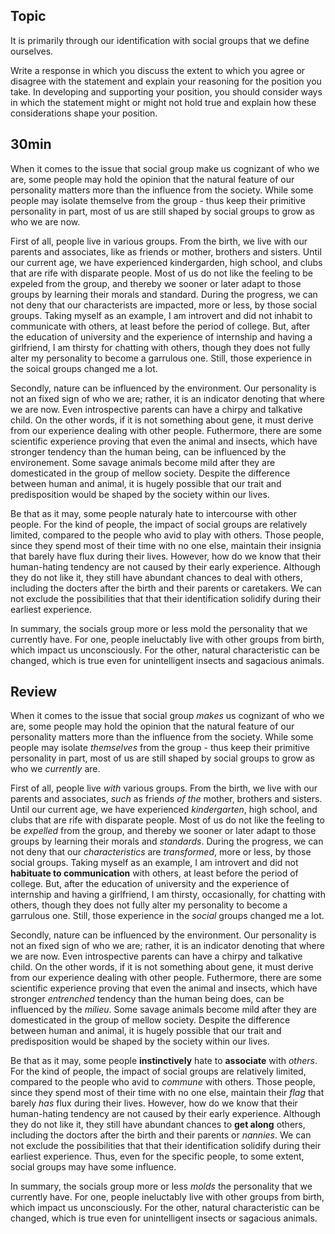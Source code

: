 ## Topic
It is primarily through our identification with social groups that we define ourselves.

Write a response in which you discuss the extent to which you agree or disagree with the statement and explain your reasoning for the position you take. In developing and supporting your position, you should consider ways in which the statement might or might not hold true and explain how these considerations shape your position.

## 30min

When it comes to the issue that social group make us cognizant of who we are, some people may hold the opinion that the natural feature of our personality matters more than the influence from the society. While some people may isolate themselve from the group - thus keep their primitive personality in part, most of us are still shaped by social groups to grow as who we are now.

First of all, people live in various groups. From the birth, we live with our parents and associates, like as friends or mother, brothers and sisters. Until our current age, we have experienced kindergarden, high school, and clubs that are rife with disparate people. Most of us do not like the feeling to be expeled from the group, and thereby we sooner or later adapt to those groups by learning their morals and standard. During the progress, we can not deny that our characterists are impacted, more or less, by those social groups. Taking myself as an example, I am introvert and did not inhabit to communicate with others, at least before the period of college. But, after the education of university and the experience of internship and having a girlfriend, I am thirsty for chatting with others, though they does not fully alter my personality to become a garrulous one. Still, those experience in the soical groups changed me a lot.

Secondly, nature can be influenced by the environment. Our personality is not an fixed sign of who we are; rather, it is an indicator denoting that where we are now. Even introspective parents can have a chirpy and talkative child. On the other words, if it is not something about gene, it must derive from our experience dealing with other people. Futhermore, there are some scientific experience proving that even the animal and insects, which have stronger tendency than the human being, can be influenced by the environement. Some savage animals become mild after they are domesticated in the group of mellow society. Despite the difference between human and animal, it is hugely possible that our trait and predisposition would be shaped by the society within our lives.

Be that as it may, some people naturaly hate to intercourse with other people. For the kind of people, the impact of social groups are relatively limited, compared to the people who avid to play with others. Those people, since they spend most of their time with no one else, maintain their insignia that barely have flux during their lives. However, how do we know that their human-hating tendency are not caused by their early experience. Although they do not like it, they still have abundant chances to deal with others, including the docters after the birth and their parents or caretakers. We can not exclude the possibilities that that their identification solidify during their earliest experience.

In summary, the socials group more or less mold the personality that we currently have. For one, people ineluctably live with other groups from birth, which impact us unconsciously. For the other, natural characteristic can be changed, which is true even for unintelligent insects and sagacious animals.

## Review

When it comes to the issue that social group *makes* us cognizant of who we are, some people may hold the opinion that the natural feature of our personality matters more than the influence from the society. While some people may isolate *themselves* from the group - thus keep their primitive personality in part, most of us are still shaped by social groups to grow as who we *currently* are.

First of all, people live *with* various groups. From the birth, we live with our parents and associates, *such* as friends *of* *the* mother, brothers and sisters. Until our current age, we have experienced *kindergarten*, high school, and clubs that are rife with disparate people. Most of us do not like the feeling to be *expelled* from the group, and thereby we sooner or later adapt to those groups by learning their morals and *standards*. During the progress, we can not deny that our *characteristics* are *transformed*, more or less, by those social groups. Taking myself as an example, I am introvert and did not **habituate to communication** with others, at least before the period of college. But, after the education of university and the experience of internship and having a girlfriend, I am thirsty, occasionally, for chatting with others, though they does not fully alter my personality to become a garrulous one. Still, those experience in the *social* groups changed me a lot.

Secondly, nature can be influenced by the environment. Our personality is not an fixed sign of who we are; rather, it is an indicator denoting that where we are now. Even introspective parents can have a chirpy and talkative child. On the other words, if it is not something about gene, it must derive from our experience dealing with other people. Futhermore, there are some scientific experience proving that even the animal and insects, which have stronger *entrenched* tendency than the human being does, can be influenced by the *milieu*. Some savage animals become mild after they are domesticated in the group of mellow society. Despite the difference between human and animal, it is hugely possible that our trait and predisposition would be shaped by the society within our lives.

Be that as it may, some people **instinctively** hate to **associate** with *others*. For the kind of people, the impact of social groups are relatively limited, compared to the people who avid to *commune* with others. Those people, since they spend most of their time with no one else, maintain their *flag* that barely *has* flux during their lives. However, how do we know that their human-hating tendency are not caused by their early experience. Although they do not like it, they still have abundant chances to **get along** others, including the doctors after the birth and their parents or *nannies*. We can not exclude the possibilities that that their identification solidify during their earliest experience. Thus, even for the specific people, to some extent, social groups may have some influence.

In summary, the socials group more or less *molds* the personality that we currently have. For one, people ineluctably live with other groups from birth, which impact us unconsciously. For the other, natural characteristic can be changed, which is true even for unintelligent insects or sagacious animals.